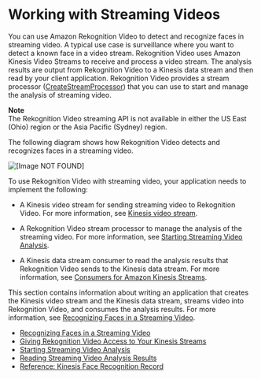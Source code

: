 # Working with Streaming Videos<a name="streaming-video"></a>

You can use Amazon Rekognition Video to detect and recognize faces in streaming video\. A typical use case is surveillance where you want to detect a known face in a video stream\. Rekognition Video uses Amazon Kinesis Video Streams to receive and process a video stream\. The analysis results are output from Rekognition Video to a Kinesis data stream and then read by your client application\. Rekognition Video provides a stream processor \([CreateStreamProcessor](API_CreateStreamProcessor.md)\) that you can use to start and manage the analysis of streaming video\.

**Note**  
The Rekognition Video streaming API is not available in either the US East \(Ohio\) region or the Asia Pacific \(Sydney\) region\.

The following diagram shows how Rekognition Video detects and recognizes faces in a streaming video\.

![\[Image NOT FOUND\]](http://docs.aws.amazon.com/rekognition/latest/dg/images/VideoRekognitionStream.png)

To use Rekognition Video with streaming video, your application needs to implement the following:

+ A Kinesis video stream for sending streaming video to Rekognition Video\. For more information, see [Kinesis video stream](http://docs.aws.amazon.com/kinesisvideostreams/latest/dg/what-is-kinesis-video.html)\. 

+ A Rekognition Video stream processor to manage the analysis of the streaming video\. For more information, see [Starting Streaming Video Analysis](streaming-video-starting-analysis.md)\.

+ A Kinesis data stream consumer to read the analysis results that Rekognition Video sends to the Kinesis data stream\. For more information, see [Consumers for Amazon Kinesis Streams](http://docs.aws.amazon.com/streams/latest/dev/amazon-kinesis-consumers.html)\. 

This section contains information about writing an application that creates the Kinesis video stream and the Kinesis data stream, streams video into Rekognition Video, and consumes the analysis results\. For more information, see [Recognizing Faces in a Streaming Video](recognize-faces-in-a-video-stream.md)\.


+ [Recognizing Faces in a Streaming Video](recognize-faces-in-a-video-stream.md)
+ [Giving Rekognition Video Access to Your Kinesis Streams](api-streaming-video-roles.md)
+ [Starting Streaming Video Analysis](streaming-video-starting-analysis.md)
+ [Reading Streaming Video Analysis Results](streaming-video-kinesis-output.md)
+ [Reference: Kinesis Face Recognition Record](streaming-video-kinesis-output-reference.md)